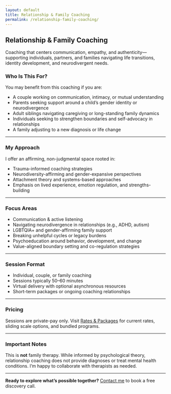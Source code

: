 ```yaml
---
layout: default
title: Relationship & Family Coaching
permalink: /relationship-family-coaching/
---
```


## Relationship & Family Coaching

Coaching that centers communication, empathy, and authenticity—supporting individuals, partners, and families navigating life transitions, identity development, and neurodivergent needs.

### Who Is This For?

You may benefit from this coaching if you are:

- A couple working on communication, intimacy, or mutual understanding
- Parents seeking support around a child’s gender identity or neurodivergence
- Adult siblings navigating caregiving or long-standing family dynamics
- Individuals seeking to strengthen boundaries and self-advocacy in relationships
- A family adjusting to a new diagnosis or life change

---

### My Approach

I offer an affirming, non-judgmental space rooted in:

- Trauma-informed coaching strategies
- Neurodiversity-affirming and gender-expansive perspectives
- Attachment theory and systems-based approaches
- Emphasis on lived experience, emotion regulation, and strengths-building

---

### Focus Areas

- Communication & active listening
- Navigating neurodivergence in relationships (e.g., ADHD, autism)
- LGBTQIA+ and gender-affirming family support
- Breaking unhelpful cycles or legacy burdens
- Psychoeducation around behavior, development, and change
- Value-aligned boundary setting and co-regulation strategies

---

### Session Format

- Individual, couple, or family coaching
- Sessions typically 50–60 minutes
- Virtual delivery with optional asynchronous resources
- Short-term packages or ongoing coaching relationships

---

### Pricing

Sessions are private-pay only. Visit [Rates & Packages](/rates-and-packages/) for current rates, sliding scale options, and bundled programs.

---

### Important Notes

This is **not** family therapy. While informed by psychological theory, relationship coaching does not provide diagnoses or treat mental health conditions. I’m happy to collaborate with therapists as needed.

---

**Ready to explore what’s possible together?** [Contact me](/contact/) to book a free discovery call.

